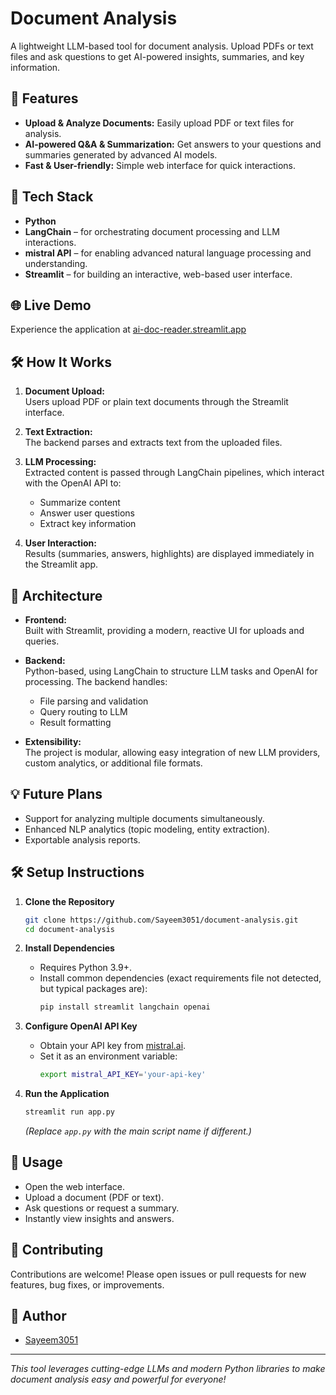 # Document Analysis

A lightweight LLM-based tool for document analysis. Upload PDFs or text files and ask questions to get AI-powered insights, summaries, and key information.

## 🚀 Features

- **Upload & Analyze Documents:** Easily upload PDF or text files for analysis.
- **AI-powered Q&A & Summarization:** Get answers to your questions and summaries generated by advanced AI models.
- **Fast & User-friendly:** Simple web interface for quick interactions.

## 🔧 Tech Stack

- **Python**
- **LangChain** – for orchestrating document processing and LLM interactions.
- **mistral API** – for enabling advanced natural language processing and understanding.
- **Streamlit** – for building an interactive, web-based user interface.

## 🌐 Live Demo

Experience the application at [ai-doc-reader.streamlit.app](https://ai-doc-reader.streamlit.app/)

## 🛠️ How It Works

1. **Document Upload:**  
   Users upload PDF or plain text documents through the Streamlit interface.

2. **Text Extraction:**  
   The backend parses and extracts text from the uploaded files.

3. **LLM Processing:**  
   Extracted content is passed through LangChain pipelines, which interact with the OpenAI API to:
   - Summarize content
   - Answer user questions
   - Extract key information

4. **User Interaction:**  
   Results (summaries, answers, highlights) are displayed immediately in the Streamlit app.

## 📐 Architecture

- **Frontend:**  
  Built with Streamlit, providing a modern, reactive UI for uploads and queries.

- **Backend:**  
  Python-based, using LangChain to structure LLM tasks and OpenAI for processing. The backend handles:
  - File parsing and validation
  - Query routing to LLM
  - Result formatting

- **Extensibility:**  
  The project is modular, allowing easy integration of new LLM providers, custom analytics, or additional file formats.

## 💡 Future Plans

- Support for analyzing multiple documents simultaneously.
- Enhanced NLP analytics (topic modeling, entity extraction).
- Exportable analysis reports.

## 🛠️ Setup Instructions

1. **Clone the Repository**
    ```bash
    git clone https://github.com/Sayeem3051/document-analysis.git
    cd document-analysis
    ```
2. **Install Dependencies**
    - Requires Python 3.9+.
    - Install common dependencies (exact requirements file not detected, but typical packages are):
      ```bash
      pip install streamlit langchain openai
      ```
3. **Configure OpenAI API Key**
    - Obtain your API key from [mistral.ai](https://console.mistral.ai/api-keys).
    - Set it as an environment variable:
      ```bash
      export mistral_API_KEY='your-api-key'
      ```

4. **Run the Application**
    ```bash
    streamlit run app.py
    ```
    *(Replace `app.py` with the main script name if different.)*

## 📄 Usage

- Open the web interface.
- Upload a document (PDF or text).
- Ask questions or request a summary.
- Instantly view insights and answers.

## 🤝 Contributing

Contributions are welcome! Please open issues or pull requests for new features, bug fixes, or improvements.

## 👤 Author

- [Sayeem3051](https://github.com/Sayeem3051)

---

*This tool leverages cutting-edge LLMs and modern Python libraries to make document analysis easy and powerful for everyone!*
